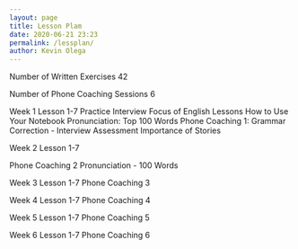 ```yaml
--- 
layout: page
title: Lesson Plam
date: 2020-06-21 23:23
permalink: /lessplan/ 
author: Kevin Olega 
--- 
```

Number of Written Exercises 42

Number of Phone Coaching Sessions 6


Week 1 Lesson 1-7
	Practice Interview
	Focus of English Lessons
	How to Use Your Notebook
	Pronunciation: Top 100 Words
Phone Coaching 1:
	Grammar Correction - Interview Assessment
	Importance of Stories

Week 2 Lesson 1-7

Phone Coaching 2
	Pronunciation - 100 Words

Week 3 Lesson 1-7
Phone Coaching 3

Week 4 Lesson 1-7
Phone Coaching 4

Week 5 Lesson 1-7
Phone Coaching 5

Week 6 Lesson 1-7
Phone Coaching 6